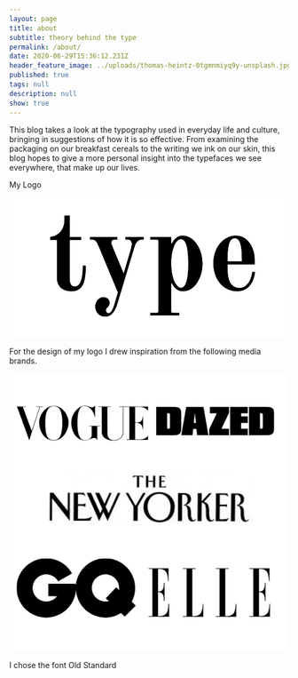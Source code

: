 ```yaml
---
layout: page
title: about
subtitle: theory behind the type
permalink: /about/
date: 2020-06-29T15:36:12.231Z
header_feature_image: ../uploads/thomas-heintz-0tgmnmiyq9y-unsplash.jpg
published: true
tags: null
description: null
show: true
---
```

This blog takes a look at the typography used in everyday life and culture, bringing in suggestions of how it is so effective. From examining the packaging on our breakfast cereals to the writing we ink on our skin, this blog hopes to give a more personal insight into the typefaces we see everywhere, that make up our lives. 

My Logo 

![the type Logo](../uploads/type-big-g.png "the type Logo ")

For the design of my logo I drew inspiration from the following media brands. 

![Inspiration Logos](../uploads/inspo-logos-.png)

I chose the font Old Standard